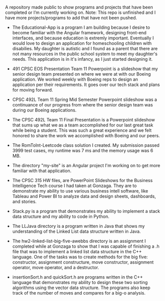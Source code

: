 A repository made public to show programs and projects that have been completed or I’m currently working on. 
Note: This repo is unfinished and I have more projects/programs to add that have not been pushed.

* The Educational-App is a program I am building because I desire to become familiar with the Angular framework, designing front-end interfaces, and because education is extremly important. Eventually I would love to design an application for homeschooling children with disabilies. My daughter is autistic and I found as a parent that there are not many resources in the public school system to meet my daughter's needs. This application is in it's infancy, as I just started designing it. 

* 491 CPSC EOS Presentation Team 11 Powerpoint is a slideshow that my senior design team presented on where we were at with our Boeing application. We worked weekly with Boeing reps to design an application per their requirements. It goes over our tech stack and plans for moving forward.

* CPSC 492L Team 11 Spring Mid Semester Powerpoint slideshow was a continuance of our progress from where the senior design team was during our Boeing applications. 

* The CPSC 492L Team 11 Final Presentation is a Powerpoint slideshow that sums up what we as a team accomplished for our last great task while being a student. This was such a great experience and we felt honored to share the work we accomplished with Boeing and our peers. 

* The RomToInt-Leetcode class solution I created. My submission passed 3999 test cases, my runtime was 7 ms and the memory usage was 6 MB.

* The directory "my-site" is an Angular project I'm working on to get more familiar with that application.

* The CPSC 315 HW files, are PowerPoint Slideshows for the Business Intelligence Tech course I had taken at Gonzaga. They are to demonstrate my ability to use various business intell software, like Tableau and Power BI to analyze data and design sheets, dashboards, and stories.

* Stack.py is a program that demonstrates my ability to implement a stack data structure and my ability to code in Python.

* The LLJava directory is a program written in Java that shows my understanding of the Linked List data structure written in Java.

* The hw2-linked-list-big-five-awebbs directory is an assignment I completed while at Gonzaga to show that I was capable of finishing a .h file that was to implement a linked list data structure in the C++ language. One of the tasks was to create methods for the big five: constructor, assignment constructure, move constructor, assignment operator, move operator, and a destructor.

* insertionSort.h and quickSort.h are programs written in the C++ language that demonstrates my ability to design these two sorting algorithms using the vector data structure. The programs also keep track of the number of moves and compares for a big-o analysis.
